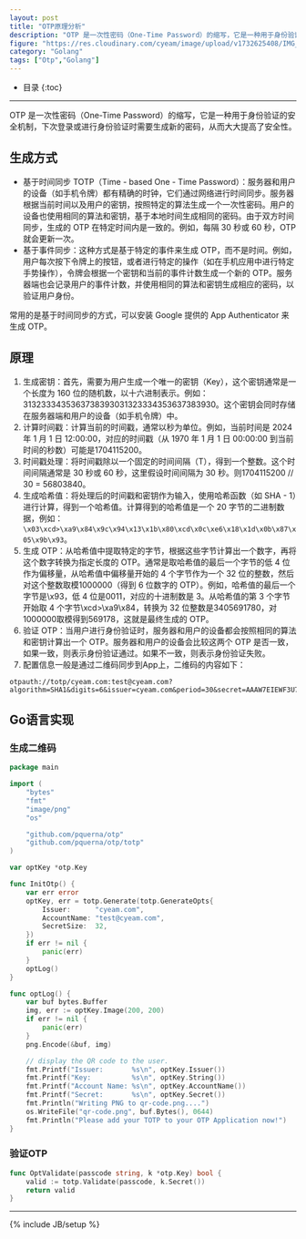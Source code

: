 ```yaml
---
layout: post
title: "OTP原理分析"
description: "OTP 是一次性密码（One-Time Password）的缩写，它是一种用于身份验证的安全机制。本文会介绍其原理和Go语言应用。"
figure: "https://res.cloudinary.com/cyeam/image/upload/v1732625408/IMG_6099.png"
category: "Golang"
tags: ["Otp","Golang"]
---
```


* 目录
{:toc}
---

OTP 是一次性密码（One-Time Password）的缩写，它是一种用于身份验证的安全机制，下次登录或进行身份验证时需要生成新的密码，从而大大提高了安全性。

## 生成方式

- 基于时间同步 TOTP（Time - based One - Time Password）：服务器和用户的设备（如手机令牌）都有精确的时钟，它们通过网络进行时间同步。服务器根据当前时间以及用户的密钥，按照特定的算法生成一个一次性密码。用户的设备也使用相同的算法和密钥，基于本地时间生成相同的密码。由于双方时间同步，生成的 OTP 在特定时间内是一致的。例如，每隔 30 秒或 60 秒，OTP 就会更新一次。
- 基于事件同步：这种方式是基于特定的事件来生成 OTP，而不是时间。例如，用户每次按下令牌上的按钮，或者进行特定的操作（如在手机应用中进行特定手势操作），令牌会根据一个密钥和当前的事件计数生成一个新的 OTP。服务器端也会记录用户的事件计数，并使用相同的算法和密钥生成相应的密码，以验证用户身份。

常用的是基于时间同步的方式，可以安装 Google 提供的 App Authenticator 来生成 OTP。

## 原理

1. 生成密钥：首先，需要为用户生成一个唯一的密钥（Key），这个密钥通常是一个长度为 160 位的随机数，以十六进制表示。例如：3132333435363738393031323334353637383930。这个密钥会同时存储在服务器端和用户的设备（如手机令牌）中。
2. 计算时间戳：计算当前的时间戳，通常以秒为单位。例如，当前时间是 2024 年 1 月 1 日 12:00:00，对应的时间戳（从 1970 年 1 月 1 日 00:00:00 到当前时间的秒数）可能是1704115200。
3. 时间戳处理：将时间戳除以一个固定的时间间隔（T），得到一个整数。这个时间间隔通常是 30 秒或 60 秒，这里假设时间间隔为 30 秒。则1704115200 // 30 = 56803840。
4. 生成哈希值：将处理后的时间戳和密钥作为输入，使用哈希函数（如 SHA - 1）进行计算，得到一个哈希值。计算得到的哈希值是一个 20 字节的二进制数据，例如：`\x03\xcd>\xa9\x84\x9c\x94\x13\x1b\x80\xcd\x0c\xe6\x18\x1d\x0b\x87\x05\x9b\x93`。
5. 生成 OTP：从哈希值中提取特定的字节，根据这些字节计算出一个数字，再将这个数字转换为指定长度的 OTP。通常是取哈希值的最后一个字节的低 4 位作为偏移量，从哈希值中偏移量开始的 4 个字节作为一个 32 位的整数，然后对这个整数取模1000000（得到 6 位数字的 OTP）。例如，哈希值的最后一个字节是\x93，低 4 位是0011，对应的十进制数是 3。从哈希值的第 3 个字节开始取 4 个字节\xcd>\xa9\x84，转换为 32 位整数是3405691780，对1000000取模得到569178，这就是最终生成的 OTP。
6. 验证 OTP：当用户进行身份验证时，服务器和用户的设备都会按照相同的算法和密钥计算出一个 OTP。服务器和用户的设备会比较这两个 OTP 是否一致，如果一致，则表示身份验证通过。如果不一致，则表示身份验证失败。
7. 配置信息一般是通过二维码同步到App上，二维码的内容如下：

```
otpauth://totp/cyeam.com:test@cyeam.com?algorithm=SHA1&digits=6&issuer=cyeam.com&period=30&secret=AAAW7EIEWF3U7S5EX4LRU4TVKZSCTOJNNR62UXBGIEJOUDG54W7Q
```

## Go语言实现

### 生成二维码
```go
package main

import (
	"bytes"
	"fmt"
	"image/png"
	"os"

	"github.com/pquerna/otp"
	"github.com/pquerna/otp/totp"
)

var optKey *otp.Key

func InitOtp() {
	var err error
	optKey, err = totp.Generate(totp.GenerateOpts{
		Issuer:      "cyeam.com",
		AccountName: "test@cyeam.com",
		SecretSize:  32,
	})
	if err != nil {
		panic(err)
	}
	optLog()
}

func optLog() {
	var buf bytes.Buffer
	img, err := optKey.Image(200, 200)
	if err != nil {
		panic(err)
	}
	png.Encode(&buf, img)

	// display the QR code to the user.
	fmt.Printf("Issuer:       %s\n", optKey.Issuer())
	fmt.Printf("Key:          %s\n", optKey.String())
	fmt.Printf("Account Name: %s\n", optKey.AccountName())
	fmt.Printf("Secret:       %s\n", optKey.Secret())
	fmt.Println("Writing PNG to qr-code.png....")
	os.WriteFile("qr-code.png", buf.Bytes(), 0644)
	fmt.Println("Please add your TOTP to your OTP Application now!")
}
```

### 验证OTP
```go
func OptValidate(passcode string, k *otp.Key) bool {
	valid := totp.Validate(passcode, k.Secret())
	return valid
}
```

---


{% include JB/setup %}
